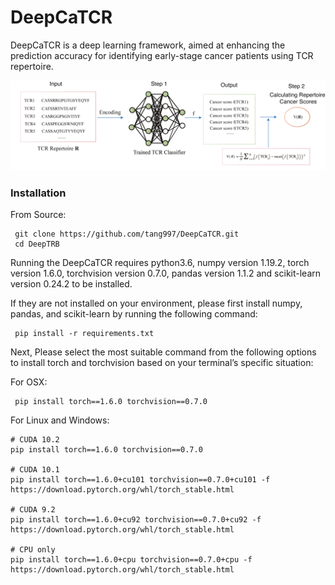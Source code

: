# DeepCaTCR
DeepCaTCR is a deep learning framework, aimed at enhancing the prediction accuracy for identifying early-stage cancer patients
using TCR repertoire.
<p float="left">
  <img src="./Fig/tu1.png"/>
</p>

### Installation

From Source:

```
 git clone https://github.com/tang997/DeepCaTCR.git
 cd DeepTRB
```
Running the DeepCaTCR requires python3.6, numpy version 1.19.2, torch version 1.6.0, torchvision version 0.7.0, 
pandas version 1.1.2 and scikit-learn version 0.24.2 to be installed. 

If they are not installed on your environment, please first install numpy, pandas, and scikit-learn
by running the following command:

```
 pip install -r requirements.txt
```
Next, Please select the most suitable command from the following options to install torch and torchvision 
based on your terminal’s specific situation:

For OSX:
```
 pip install torch==1.6.0 torchvision==0.7.0
```

For Linux and Windows:
```
# CUDA 10.2
pip install torch==1.6.0 torchvision==0.7.0

# CUDA 10.1
pip install torch==1.6.0+cu101 torchvision==0.7.0+cu101 -f https://download.pytorch.org/whl/torch_stable.html

# CUDA 9.2
pip install torch==1.6.0+cu92 torchvision==0.7.0+cu92 -f https://download.pytorch.org/whl/torch_stable.html

# CPU only
pip install torch==1.6.0+cpu torchvision==0.7.0+cpu -f https://download.pytorch.org/whl/torch_stable.html
```




